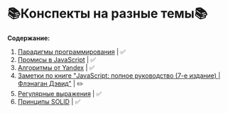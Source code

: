 # :books:Конспекты на разные темы:books:

**Содержание:**
1. [Парадигмы программирования](https://github.com/eshevlyakova/summary-various-topics/tree/main/paradigms) | :white_check_mark:
2. [Промисы в JavaScript](https://github.com/eshevlyakova/summary-various-topics/tree/main/promise) | :white_check_mark:
3. [Алгоритмы от Yandex](https://github.com/eshevlyakova/summary-various-topics/tree/main/algorithms-yandex) | :white_check_mark:
4. [Заметки по книге "JavaScript: полное руководство (7-е издание) | Флэнаган Дэвид"](https://github.com/eshevlyakova/summary-various-topics/tree/main/david-flanagan-javascript-7) | :pencil2:
5. [Регулярные выражения](https://github.com/eshevlyakova/summary-various-topics/tree/main/regexp) | :white_check_mark:
6. [Принципы SOLID](https://github.com/eshevlyakova/summary-various-topics/tree/main/solid) | :white_check_mark:
